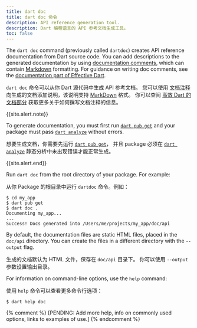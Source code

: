 ```yaml
---
title: dart doc
title: dart doc 命令
description: API reference generation tool.
description: Dart 编程语言的 API 参考文档生成工具。
toc: false
---
```


The `dart doc` command (previously called `dartdoc`)
creates API reference documentation
from Dart source code.
You can add descriptions to the generated documentation
by using [documentation comments][],
which can contain [Markdown][] formatting.
For guidance on writing doc comments,
see the [documentation part of Effective Dart][effective doc].

`dart doc` 命令可以从你 Dart 源代码中生成 API 参考文档。
您可以使用 [文档注释][documentation comments]
向生成的文档添加说明，该说明支持 [MarkDown][] 格式。
你可以查阅 [高效 Dart 的文档部分][effective doc]
获取更多关于如何撰写文档注释的信息。

{{site.alert.note}}

  To generate documentation, 
  you must first run [`dart pub get`](/tools/pub/cmd/pub-get)
  and your package must pass [`dart analyze`](/tools/dart-analyze)
  without errors.

  想要生成文档，你需要先运行
  [`dart pub get`](/tools/pub/cmd/pub-get)，
  并且 package 必须在 [`dart analyze`](/tools/dart-analyze)
  静态分析中未出现错误才能正常生成。

{{site.alert.end}}

Run `dart doc` from the root directory of your package. 
For example:

从你 Package 的根目录中运行 `dartdoc` 命令。例如：

```terminal
$ cd my_app
$ dart pub get
$ dart doc .
Documenting my_app...
...
Success! Docs generated into /Users/me/projects/my_app/doc/api
```

By default, 
the documentation files are static HTML files,
placed in the `doc/api` directory. 
You can create the files in a different directory
with the `--output` flag.

生成的文档默认为 HTML 文件，保存在 `doc/api` 目录下。
你可以使用 `--output` 参数设置输出目录。

For information on command-line options, 
use the `help` command:

使用 `help` 命令可以查看更多命令行选项：

```terminal
$ dart help doc
```

[documentation comments]: /guides/language/language-tour#documentation-comments
[effective doc]: /guides/language/effective-dart/documentation
[Markdown]: {{site.pub-pkg}}/markdown

{% comment %}
[PENDING: Add more help, info on commonly used options, links to examples of use.]
{% endcomment %}
